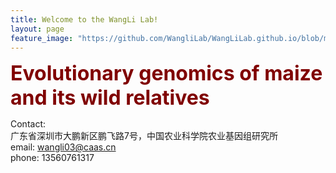 ```yaml
---
title: Welcome to the WangLi Lab!
layout: page
feature_image: "https://github.com/WangliLab/WangLiLab.github.io/blob/master/picture/Home%20page%20picture.png"
---
```



<b><font size = "6" color="maroon">Evolutionary genomics of maize and its wild relatives</font></b>

Contact:<br>
广东省深圳市大鹏新区鹏飞路7号，中国农业科学院农业基因组研究所<br>
email: wangli03@caas.cn<br>
phone: 13560761317<br>
